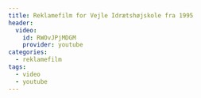 ```yaml
---
title: Reklamefilm for Vejle Idrætshøjskole fra 1995
header:
  video:
    id: RWOvJPjMDGM
    provider: youtube
categories:
  - reklamefilm
tags:
  - video
  - youtube
---
```

